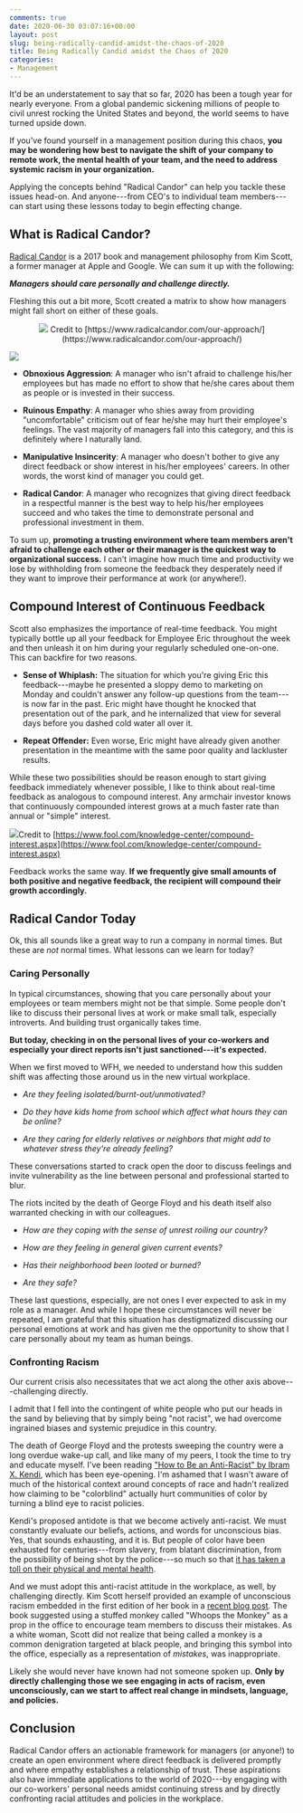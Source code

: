 ```yaml
---
comments: true
date: 2020-06-30 03:07:16+00:00
layout: post
slug: being-radically-candid-amidst-the-chaos-of-2020
title: Being Radically Candid amidst the Chaos of 2020
categories:
- Management
---
```


It'd be an understatement to say that so far, 2020 has been a tough year for nearly everyone.  From a global pandemic sickening millions of people to civil unrest rocking the United States and beyond, the world seems to have turned upside down.

If you've found yourself in a management position during this chaos, **you may be wondering how best to navigate the shift of your company to remote work, the mental health of your team, and the need to address systemic racism in your organization.**

Applying the concepts behind "Radical Candor" can help you tackle these issues head-on.  And anyone---from CEO's to individual team members---can start using these lessons today to begin effecting change.

## What is Radical Candor?

[Radical Candor](https://www.radicalcandor.com/) is a 2017 book and management philosophy from Kim Scott, a former manager at Apple and Google.  We can sum it up with the following:

_**Managers should care personally and challenge directly.**_

Fleshing this out a bit more, Scott created a matrix to show how managers might fall short on either of these goals.

<center><img src="{{site.baseurl}}/images/candor/tenor.gif"><caption>
Credit to [https://www.radicalcandor.com/our-approach/](https://www.radicalcandor.com/our-approach/)</caption></center>

![]({{site.baseurl}}/images/candor/1_14d4twbWY4uEScCbQj_9bw-1024x866.png)


  * **Obnoxious Aggression**: A manager who isn't afraid to challenge his/her employees but has made no effort to show that he/she cares about them as people or is invested in their success.  
  
  * **Ruinous Empathy**: A manager who shies away from providing "uncomfortable" criticism out of fear he/she may hurt their employee's feelings.  The vast majority of managers fall into this category, and this is definitely where I naturally land.  

  * **Manipulative Insincerity**: A manager who doesn't bother to give any direct feedback or show interest in his/her employees' careers.  In other words, the worst kind of manager you could get.  

  * **Radical Candor**: A manager who recognizes that giving direct feedback in a respectful manner is the best way to help his/her employees succeed and who takes the time to demonstrate personal and professional investment in them.

To sum up, **promoting a trusting environment where team members aren't afraid to challenge each other or their manager is the quickest way to organizational success.** I can't imagine how much time and productivity we lose by withholding from someone the feedback they desperately need if they want to improve their performance at work (or anywhere!).  

## Compound Interest of Continuous Feedback

Scott also emphasizes the importance of real-time feedback.  You might typically bottle up all your feedback for Employee Eric throughout the week and then unleash it on him during your regularly scheduled one-on-one. This can backfire for two reasons.  

  * **Sense of Whiplash:** The situation for which you're giving Eric this feedback---maybe he presented a sloppy demo to marketing on Monday and couldn't answer any follow-up questions from the team---is now far in the past.  Eric might have thought he knocked that presentation out of the park, and he internalized that view for several days before you dashed cold water all over it.  

  * **Repeat Offender:** Even worse, Eric might have already given another presentation in the meantime with the same poor quality and lackluster results.

While these two possibilities should be reason enough to start giving feedback immediately whenever possible, I like to think about real-time feedback as analogous to compound interest.  Any armchair investor knows that continuously compounded interest grows at a much faster rate than annual or "simple" interest.

![]({{site.baseurl}}/images/candor/Screen-Shot-2020-06-29-at-9.04.57-PM-1024x611.png)Credit to [https://www.fool.com/knowledge-center/compound-interest.aspx](https://www.fool.com/knowledge-center/compound-interest.aspx)

Feedback works the same way.  **If we frequently give small amounts of both positive and negative feedback, the recipient will compound their growth accordingly.**

## Radical Candor Today

Ok, this all sounds like a great way to run a company in normal times.  But these are _not_ normal times.  What lessons can we learn for today?

### Caring Personally

In typical circumstances, showing that you care personally about your employees or team members might not be that simple.  Some people don't like to discuss their personal lives at work or make small talk, especially introverts.  And building trust organically takes time.

**But today, checking in on the personal lives of your co-workers and especially your direct reports isn't just sanctioned---it's expected.**

When we first moved to WFH, we needed to understand how this sudden shift was affecting those around us in the new virtual workplace.  

  * _Are they feeling isolated/burnt-out/unmotivated?_ 

  * _Do they have kids home from school which affect what hours they can be online?_

  * _Are they caring for elderly relatives or neighbors that might add to whatever stress they're already feeling?_

These conversations started to crack open the door to discuss feelings and invite vulnerability as the line between personal and professional started to blur.

The riots incited by the death of George Floyd and his death itself also warranted checking in with our colleagues.  

  * _How are they coping with the sense of unrest roiling our country?_ 

  * _How are they feeling in general given current events?_

  * _Has their neighborhood been looted or burned?_

  * _Are they safe?_

These last questions, especially, are not ones I ever expected to ask in my role as a manager.  And while I hope these circumstances will never be repeated, I am grateful that this situation has destigmatized discussing our personal emotions at work and has given me the opportunity to show that I care personally about my team as human beings.

### Confronting Racism

Our current crisis also necessitates that we act along the other axis above---challenging directly.

I admit that I fell into the contingent of white people who put our heads in the sand by believing that by simply being "not racist", we had overcome ingrained biases and systemic  prejudice in this country.

The death of George Floyd and the protests sweeping the country were a long overdue wake-up call, and like many of my peers, I took the time to try and educate myself.  I've been reading ["How to Be an Anti-Racist" by Ibram X. Kendi](https://www.ibramxkendi.com/how-to-be-an-antiracist-1), which has been eye-opening.  I'm ashamed that I wasn't aware of much of the historical context around concepts of race and hadn't realized how claiming to be "colorblind" actually hurt communities of color by turning a blind eye to racist policies.

Kendi's proposed antidote is that we become actively anti-racist.  We must constantly evaluate our beliefs, actions, and words for unconscious bias.  Yes, that sounds exhausting, and it is.  But people of color have been exhausted for centuries---from slavery, from blatant discrimination, from the possibility of being shot by the police---so much so that [it has taken a toll on their physical and mental health](https://www.psychologytoday.com/us/blog/evidence-based-living/201710/examining-the-link-between-racism-and-health).

And we must adopt this anti-racist attitude in the workplace, as well, by challenging directly.  Kim Scott herself provided an example of unconscious racism embedded in the first edition of her book in a [recent blog post](https://www.radicalcandor.com/racism-radical-candor/).  The book suggested using a stuffed monkey called "Whoops the Monkey" as a prop in the office to encourage team members to discuss their mistakes.  As a white woman, Scott did not realize that being called a monkey is a common denigration targeted at black people, and bringing this symbol into the office, especially as a representation of _mistakes_, was inappropriate.

Likely she would never have known had not someone spoken up.  **Only by directly challenging those we see engaging in acts of racism, even unconsciously, can we start to affect real change in mindsets, language, and policies.**

## Conclusion

Radical Candor offers an actionable framework for managers (or anyone!) to create an open environment where direct feedback is delivered promptly and where empathy establishes a relationship of trust.  These aspirations also have immediate applications to the world of 2020---by engaging with our co-workers' personal needs amidst continuing stress and by directly confronting racial attitudes and policies in the workplace.


